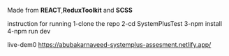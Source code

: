 Made from **REACT**,**ReduxToolkit** and **SCSS**

instruction for running
1-clone the repo
2-cd SystemPlusTest
3-npm install
4-npm run dev

live-dem0
https://abubakarnaveed-systemplus-assesment.netlify.app/

